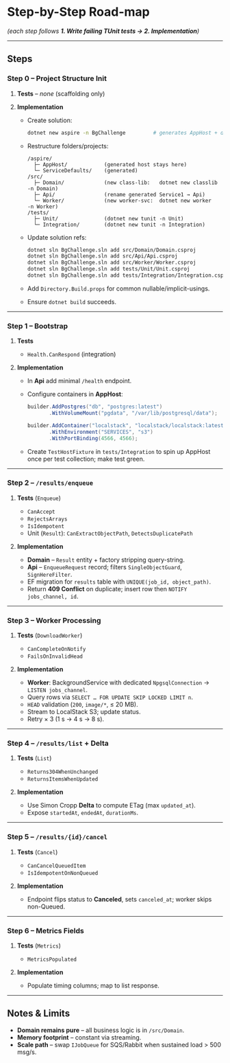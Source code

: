 # Step-by-Step Road-map

*(each step follows **1. Write failing TUnit tests → 2. Implementation**)*

---

## Steps

### **Step 0 – Project Structure Init**

1. **Tests** – _none_ (scaffolding only)

2. **Implementation**  
   * Create solution:

     ```bash
     dotnet new aspire -n BgChallenge         # generates AppHost + defaults
     ```

   * Restructure folders/projects:

     ```text
     /aspire/
       ├─ AppHost/            (generated host stays here)
       └─ ServiceDefaults/    (generated)
     /src/
       ├─ Domain/             (new class-lib:   dotnet new classlib -n Domain)
       ├─ Api/                (rename generated Service1 → Api)
       └─ Worker/             (new worker-svc:  dotnet new worker    -n Worker)
     /tests/
       ├─ Unit/               (dotnet new tunit -n Unit)
       └─ Integration/        (dotnet new tunit -n Integration)
     ```

   * Update solution refs:  

     ```bash
     dotnet sln BgChallenge.sln add src/Domain/Domain.csproj
     dotnet sln BgChallenge.sln add src/Api/Api.csproj
     dotnet sln BgChallenge.sln add src/Worker/Worker.csproj
     dotnet sln BgChallenge.sln add tests/Unit/Unit.csproj
     dotnet sln BgChallenge.sln add tests/Integration/Integration.csproj
     ```

   * Add `Directory.Build.props` for common nullable/implicit-usin​​gs.  
   * Ensure `dotnet build` succeeds.

---

### **Step 1 – Bootstrap**

1. **Tests**  
   * `Health.CanRespond` (integration)

2. **Implementation**  
   * In **Api** add minimal `/health` endpoint.  
   * Configure containers in **AppHost**:

     ```csharp
     builder.AddPostgres("db", "postgres:latest")
            .WithVolumeMount("pgdata", "/var/lib/postgresql/data");

     builder.AddContainer("localstack", "localstack/localstack:latest")
            .WithEnvironment("SERVICES", "s3")
            .WithPortBinding(4566, 4566);
     ```

   * Create `TestHostFixture` in `tests/Integration` to spin up AppHost once per test collection; make test green.

---

### **Step 2 – `/results/enqueue`**

1. **Tests** (`Enqueue`)  
   * `CanAccept`  
   * `RejectsArrays`  
   * `IsIdempotent`  
   * Unit (`Result`): `CanExtractObjectPath`, `DetectsDuplicatePath`

2. **Implementation**  
   * **Domain** – `Result` entity + factory stripping query-string.  
   * **Api** – `EnqueueRequest` record; filters `SingleObjectGuard`, `SignHereFilter`.  
   * EF migration for `results` table with `UNIQUE(job_id, object_path)`.  
   * Return **409 Conflict** on duplicate; insert row then `NOTIFY jobs_channel, id`.

---

### **Step 3 – Worker Processing**

1. **Tests** (`DownloadWorker`)  
   * `CanCompleteOnNotify`  
   * `FailsOnInvalidHead`

2. **Implementation**  
   * **Worker**: BackgroundService with dedicated `NpgsqlConnection` → `LISTEN jobs_channel`.  
   * Query rows via `SELECT … FOR UPDATE SKIP LOCKED LIMIT n`.  
   * `HEAD` validation (`200`, `image/*`, ≤ 20 MB).  
   * Stream to LocalStack S3; update status.  
   * Retry × 3 (1 s → 4 s → 8 s).

---

### **Step 4 – `/results/list` + Delta**

1. **Tests** (`List`)  
   * `Returns304WhenUnchanged`  
   * `ReturnsItemsWhenUpdated`

2. **Implementation**  
   * Use Simon Cropp **Delta** to compute ETag (max `updated_at`).  
   * Expose `startedAt`, `endedAt`, `durationMs`.

---

### **Step 5 – `/results/{id}/cancel`**

1. **Tests** (`Cancel`)  
   * `CanCancelQueuedItem`  
   * `IsIdempotentOnNonQueued`

2. **Implementation**  
   * Endpoint flips status to **Canceled**, sets `canceled_at`; worker skips non-Queued.

---

### **Step 6 – Metrics Fields**

1. **Tests** (`Metrics`)  
   * `MetricsPopulated`

2. **Implementation**  
   * Populate timing columns; map to list response.

---

## Notes & Limits

* **Domain remains pure** – all business logic is in `/src/Domain`.  
* **Memory footprint** – constant via streaming.  
* **Scale path** – swap `IJobQueue` for SQS/Rabbit when sustained load > 500 msg/s.
